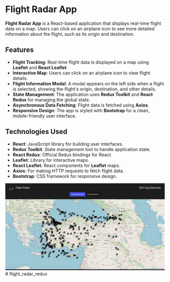 # Flight Radar App

**Flight Radar App** is a React-based application that displays real-time flight data on a map. Users can click on an airplane icon to see more detailed information about the flight, such as its origin and destination.

## Features

- **Flight Tracking**: Real-time flight data is displayed on a map using **Leaflet** and **React Leaflet**.
- **Interactive Map**: Users can click on an airplane icon to view flight details.
- **Flight Information Modal**: A modal appears on the left side when a flight is selected, showing the flight's origin, destination, and other details.
- **State Management**: The application uses **Redux Toolkit** and **React Redux** for managing the global state.
- **Asynchronous Data Fetching**: Flight data is fetched using **Axios**.
- **Responsive Design**: The app is styled with **Bootstrap** for a clean, mobile-friendly user interface.

## Technologies Used

- **React**: JavaScript library for building user interfaces.
- **Redux Toolkit**: State management tool to handle application state.
- **React Redux**: Official Redux bindings for React.
- **Leaflet**: Library for interactive maps.
- **React Leaflet**: React components for **Leaflet** maps.
- **Axios**: For making HTTP requests to fetch flight data.
- **Bootstrap**: CSS framework for responsive design.

![GIF](radar.gif)# flight_radar_redux
